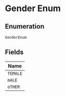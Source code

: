 
# Gender Enum

## Enumeration

`GenderEnum`

## Fields

| Name |
|  --- |
| `fEMALE` |
| `mALE` |
| `oTHER` |

